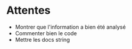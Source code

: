 # Attentes
- Montrer que l'information a bien été analysé
- Commenter bien le code
- Mettre les docs string